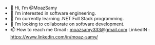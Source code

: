 - 👋 Hi, I’m @MoazSamy
- 👀 I’m interested in software engineering.
- 🌱 I’m currently learning .NET Full Stack programming.
- 💞️ I’m looking to collaborate on software development.
- 📫 How to reach me 
      Gmail : moazsamy333@gmail.com
      LinkedIN : https://www.linkedin.com/in/moaz-samy/
      
<!---
MoazSamy/MoazSamy is a ✨ special ✨ repository because its `README.md` (this file) appears on your GitHub profile.
You can click the Preview link to take a look at your changes.
--->

